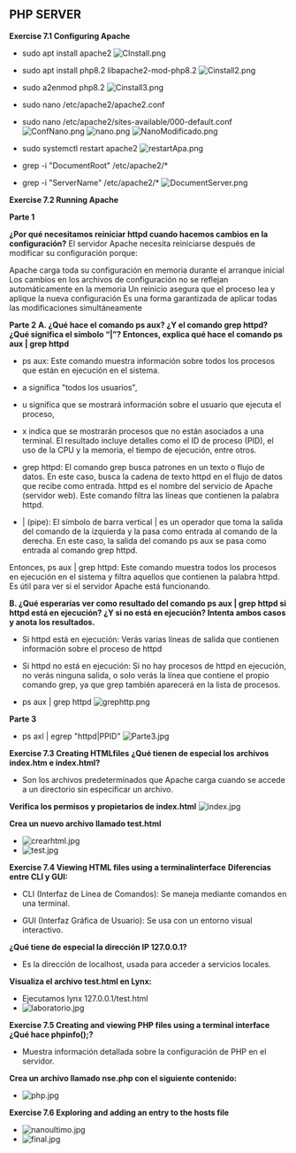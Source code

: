 ## PHP SERVER

**Exercise 7.1 Configuring Apache** 

- sudo apt install apache2
![CInstall.png](https://github.com/Rardati/Despliegue/blob/main/Slackware/CapApache/CInstall.png)

- sudo apt install php8.2 libapache2-mod-php8.2
![Cinstall2.png](https://github.com/Rardati/Despliegue/blob/main/Slackware/CapApache/Cinstall2.png)

- sudo a2enmod php8.2
![Cinstall3.png](https://github.com/Rardati/Despliegue/blob/main/Slackware/CapApache/Cinstall3.png)

- sudo nano /etc/apache2/apache2.conf 
- sudo nano /etc/apache2/sites-available/000-default.conf 
![ConfNano.png](https://github.com/Rardati/Despliegue/blob/main/Slackware/CapApache/ConfNano.png)
![nano.png](https://github.com/Rardati/Despliegue/blob/main/Slackware/CapApache/nano.png)
![NanoModificado.png](https://github.com/Rardati/Despliegue/blob/main/Slackware/CapApache/NanoModificado.png)


- sudo systemctl restart apache2
![restartApa.png](https://github.com/Rardati/Despliegue/blob/main/Slackware/CapApache/restartApa.png)

- grep -i "DocumentRoot" /etc/apache2/*
- grep -i "ServerName" /etc/apache2/*
![DocumentServer.png](https://github.com/Rardati/Despliegue/blob/main/Slackware/CapApache/DocumentServer.png)

**Exercise 7.2 Running Apache**

**Parte 1**

**¿Por qué necesitamos reiniciar httpd cuando hacemos cambios en la configuración?**
El servidor Apache necesita reiniciarse después de modificar su configuración porque:

Apache carga toda su configuración en memoria durante el arranque inicial
Los cambios en los archivos de configuración no se reflejan automáticamente en la memoria
Un reinicio asegura que el proceso lea y aplique la nueva configuración
Es una forma garantizada de aplicar todas las modificaciones simultáneamente

**Parte 2**
**A. ¿Qué hace el comando ps aux? ¿Y el comando grep httpd? ¿Qué significa el símbolo “|”? Entonces, explica qué hace el comando ps aux | grep httpd**


- ps aux: Este comando muestra información sobre todos los procesos que están en ejecución en el sistema. 
- a significa "todos los usuarios", 
- u significa que se mostrará información sobre el usuario que ejecuta el proceso, 
- x indica que se mostrarán procesos que no están asociados a una terminal. 
El resultado incluye detalles como el ID de proceso (PID), el uso de la CPU y la memoria, 
el tiempo de ejecución, entre otros.

- grep httpd: El comando grep busca patrones en un texto o flujo de datos. 
En este caso, busca la cadena de texto httpd en el flujo de datos que recibe como entrada. 
httpd es el nombre del servicio de Apache (servidor web). Este comando filtra las líneas que contienen la palabra httpd.

- | (pipe): El símbolo de barra vertical | es un operador que toma la salida del comando de la izquierda y la pasa como entrada al comando de la derecha. 
En este caso, la salida del comando ps aux se pasa como entrada al comando grep httpd.

Entonces, ps aux | grep httpd: Este comando muestra todos los procesos en ejecución en el sistema y filtra aquellos que contienen la palabra httpd. 
Es útil para ver si el servidor Apache está funcionando.

**B.  ¿Qué esperarías ver como resultado del comando ps aux | grep httpd si httpd está en ejecución? ¿Y si no está en ejecución? Intenta ambos casos y anota los resultados.**

- Si httpd está en ejecución: Verás varias líneas de salida que contienen información sobre el proceso de httpd

- Si httpd no está en ejecución: Si no hay procesos de httpd en ejecución, no verás ninguna salida, 
o solo verás la línea que contiene el propio comando grep, ya que grep también aparecerá en la lista de procesos. 
- ps aux | grep httpd
![grephttp.png](https://github.com/Rardati/Despliegue/blob/main/Slackware/CapApache/grephttp.png)


**Parte 3**
- ps axl | egrep "httpd|PPID"
![Parte3.jpg](https://github.com/Rardati/Despliegue/blob/main/Slackware/CapApache/Parte3.jpg)


**Exercise 7.3 Creating HTMLfiles**
**¿Qué tienen de especial los archivos index.htm e index.html?**

- Son los archivos predeterminados que Apache carga cuando se accede a un directorio sin especificar un archivo.

**Verifica los permisos y propietarios de index.html**
![index.jpg](https://github.com/Rardati/Despliegue/blob/main/Slackware/CapApache/index.jpg)

**Crea un nuevo archivo llamado test.html**
- ![crearhtml.jpg](https://github.com/Rardati/Despliegue/blob/main/Slackware/CapApache/crearhtml.jpg)
- ![test.jpg](https://github.com/Rardati/Despliegue/blob/main/Slackware/CapApache/test.jpg)


**Exercise 7.4 Viewing HTML files using a terminalinterface**
**Diferencias entre CLI y GUI:**

- CLI (Interfaz de Línea de Comandos): Se maneja mediante comandos en una terminal.

- GUI (Interfaz Gráfica de Usuario): Se usa con un entorno visual interactivo.

**¿Qué tiene de especial la dirección IP 127.0.0.1?**

- Es la dirección de localhost, usada para acceder a servicios locales.

**Visualiza el archivo test.html en Lynx:**
- Ejecutamos lynx 127.0.0.1/test.html
- ![laboratorio.jpg](https://github.com/Rardati/Despliegue/blob/main/Slackware/CapApache/laboratorio.jpg)

**Exercise 7.5 Creating and viewing PHP files using a terminal interface**
**¿Qué hace phpinfo();?**

- Muestra información detallada sobre la configuración de PHP en el servidor.

**Crea un archivo llamado nse.php con el siguiente contenido:**

- ![php.jpg](https://github.com/Rardati/Despliegue/blob/main/Slackware/CapApache/php.jpg)

**Exercise 7.6 Exploring and adding an entry to the hosts file**

-  ![nanoultimo.jpg](https://github.com/Rardati/Despliegue/blob/main/Slackware/CapApache/nanoultimo.jpg)
- ![final.jpg](https://github.com/Rardati/Despliegue/blob/main/Slackware/CapApache/final.jpg)


